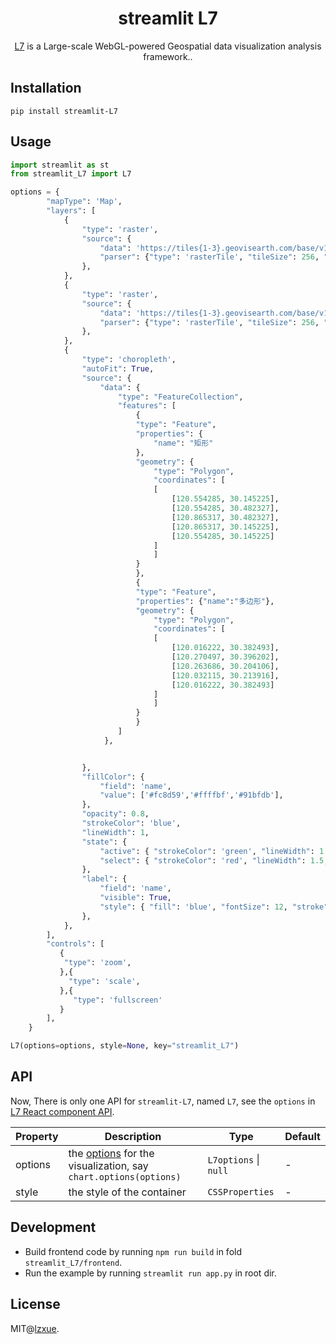 <h1 align="center">
  <b>streamlit L7</b>
</h1>

<div align="center">

[L7](https://github.com/antvis/L7) is a  Large-scale WebGL-powered Geospatial data visualization analysis framework..



</div>


## Installation

```
pip install streamlit-L7 
```


## Usage

```py
import streamlit as st
from streamlit_L7 import L7

options = {
        "mapType": 'Map',
        "layers": [
            {
                "type": 'raster',
                "source": {
                    "data": 'https://tiles{1-3}.geovisearth.com/base/v1/ter/{z}/{x}/{y}?format=webp&tmsIds=w&token=b2a0cfc132cd60b61391b9dd63c15711eadb9b38a9943e3f98160d5710aef788',
                    "parser": {"type": 'rasterTile', "tileSize": 256, "zoomOffset": 0},
                },
            },
            {
                "type": 'raster',
                "source": {
                    "data": 'https://tiles{1-3}.geovisearth.com/base/v1/cat/{z}/{x}/{y}?format=png&tmsIds=w&token=b2a0cfc132cd60b61391b9dd63c15711eadb9b38a9943e3f98160d5710aef788',
                    "parser": {"type": 'rasterTile', "tileSize": 256, "zoomOffset": 1},
                },
            },
            {
                "type": 'choropleth',
                "autoFit": True,
                "source": {
                    "data": {
                        "type": "FeatureCollection",
                        "features": [
                            {
                            "type": "Feature",
                            "properties": {
                                "name": "矩形"
                            },
                            "geometry": {
                                "type": "Polygon",
                                "coordinates": [
                                [
                                    [120.554285, 30.145225],
                                    [120.554285, 30.482327],
                                    [120.865317, 30.482327],
                                    [120.865317, 30.145225],
                                    [120.554285, 30.145225]
                                ]
                                ]
                            }
                            },
                            {
                            "type": "Feature",
                            "properties": {"name":"多边形"},
                            "geometry": {
                                "type": "Polygon",
                                "coordinates": [
                                [
                                    [120.016222, 30.382493],
                                    [120.270497, 30.396202],
                                    [120.263686, 30.204106],
                                    [120.032115, 30.213916],
                                    [120.016222, 30.382493]
                                ]
                                ]
                            }
                            }
                        ]
                     },


                },
                "fillColor": {
                    "field": 'name',
                    "value": ['#fc8d59','#ffffbf','#91bfdb'],
                },
                "opacity": 0.8,
                "strokeColor": 'blue',
                "lineWidth": 1,
                "state": {
                    "active": { "strokeColor": 'green', "lineWidth": 1.5, "lineOpacity": 0.8 },
                    "select": { "strokeColor": 'red', "lineWidth": 1.5, "lineOpacity": 0.8 },
                },
                "label": {
                    "field": 'name',
                    "visible": True,
                    "style": { "fill": 'blue', "fontSize": 12, "stroke": '#fff', "strokeWidth": 2 },
                },
            },
        ],
        "controls": [
           {
            "type": 'zoom',
           },{
             "type": 'scale',
           },{
              "type": 'fullscreen'
           }
        ],
    }

L7(options=options, style=None, key="streamlit_L7")

```


## API

Now, There is only one API for `streamlit-L7`, named `L7`, see the `options` in [L7 React component API](https://larkmap.antv.antgroup.com/components/lark-map).

| Property | Description                                                                                                     | Type                  | Default |
| -------- | --------------------------------------------------------------------------------------------------------------- | --------------------- | ------- |
| options  | the [options](https://larkmap.antv.antgroup.com/components/lark-map) for the visualization, say `chart.options(options)` | `L7options` \| `null` | -       |
| style    | the style of the container                                                                                      | `CSSProperties`       | -       |


## Development

- Build frontend code by running `npm run build` in fold `streamlit_L7/frontend`.
- Run the example by running `streamlit run app.py` in root dir.

## 

## License

MIT@[lzxue](https://github.com/lzxue).
